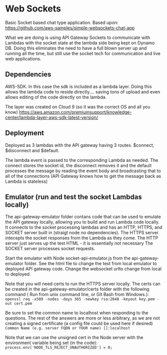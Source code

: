# Web Sockets

Basic Socket based chat type application. Based upon: https://github.com/aws-samples/simple-websockets-chat-app

What we are doing is using API Gateway Sockets to communicate with Lambdas with the socket state at the lambda side being kept on Dynamo DB. Doing this eliminates the 
need to have a full blown server up and  running all the time, but still use the socket tech for communication and live web applications.

## Dependencies

AWS-SDK. In this case the sdk is included as a lambda layer. Doing this allows the lambda code to reside directly.... saving tons of upload and even allows editing of the code directly on the lambda. 

The layer was created on Cloud 9 (so it was the correct OS and all you know) https://aws.amazon.com/premiumsupport/knowledge-center/lambda-layer-aws-sdk-latest-version/


## Deployment

Deployed as 3 lambdas with the API gateway having 3 routes. $connect, $disconnect and $default.

The lambda event is passed to the corresponding Lambda as needed. The connect stores the socket id, the disconnect removes it and the default processes the message by reading the event body and broadcasting that to all of the connections (API Gateway knows how to get the message back as Lambda is stateless)


## Emulator (run and test the socket Lambdas locally)
The api-gateway-emulator folder contans code that can be used to emulate the API gateway locally, allowing you to build and run Lambda code locally.
It connects to the socket processing lambdas and has an HTTP, HTTPS, and SOCKET server built in (straigt node no dependencies).
The HTTPS server intecepts the socket responses from the Lambda as they come.
The HTTP server just serves up the test HTML - it is essentially not necessary
The SOCKET server processes socket requests.

Start the emulator with Node socket-api-emulator.js from the api-gateway-emulator folder. See the html file to change the test from local emulator to deployed API gateway code. Change the websocket urlto change from local to deployed.


Note that you will need certs to run the HTTPS server locally. The certs can be created in the api-gateway-emulator/certs folder with the following command (
Run from unix command line, or Git Bash from Windows.):
``` openssl req -x509 -nodes -days 365 -newkey rsa:2048 -keyout key.pem -out cert.pem```

Be sure to set the common name to localhost when responding to the questions. The rest of the answers are more or less arbitrary, as we are not creating a signed certificate (a config file could be used here if desired)
```Common Name (e.g. server FQDN or YOUR name) []:localhost```

Note that we can use the unsigned cert in the Node server with the environment variable being set (in the code): ```process.env['NODE_TLS_REJECT_UNAUTHORIZED'] = 0;```